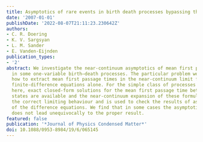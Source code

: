 ```yaml
---
title: Asymptotics of rare events in birth death processes bypassing the exact solutions
date: '2007-01-01'
publishDate: '2022-08-07T21:11:23.230642Z'
authors:
- C. R. Doering
- K. V. Sargsyan
- L. M. Sander
- E. Vanden-Eijnden
publication_types:
- '2'
abstract: We investigate the near-continuum asymptotics of mean first passage times
  in some one-variable birth–death processes. The particular problem we address is
  how to extract mean first passage times in the near-continuum limit from their defining
  finite-difference equations alone. For the simple class of processes we consider
  here, exact closed-form solutions for the mean first passage time between any two
  states are available and the near-continuum expansion of these formulae defines
  the correct limiting behaviour and is used to check the results of asymptotic analysis
  of the difference equations. We find that in some cases the asymptotic approach
  does not lead unequivocally to the proper result.
featured: false
publication: '*Journal of Physics Condensed Matter*'
doi: 10.1088/0953-8984/19/6/065145
---
```



